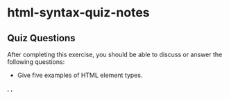 # html-syntax-quiz-notes

## Quiz Questions

After completing this exercise, you should be able to discuss or answer the following questions:

- Give five examples of HTML element types.
<html>, <head>, <title>, <body>, <p>
- What is the purpose of HTML attributes?
  An HTML attribute is a piece of markup language used to adjust the behavior or display of an HTML element.
- Give an example of an HTML entity (escape character).
  &commat; will produce the @ symbol in HTML.

## Notes

All student notes should be written here.

How to write `Code Examples` in markdown

for JS:

```javascript
const data = 'Howdy';
```

for HTML:

```html
<div>
  <p>This is text content</p>
</div>
```

for CSS:

```css
div {
  width: 100%;
}
```
